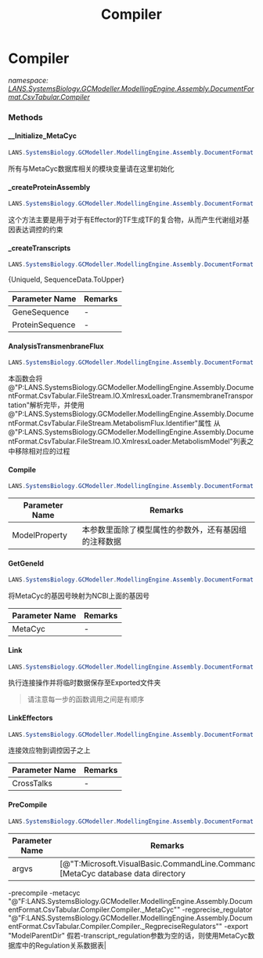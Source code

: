 ﻿---
title: Compiler
---

# Compiler
_namespace: [LANS.SystemsBiology.GCModeller.ModellingEngine.Assembly.DocumentFormat.CsvTabular.Compiler](N-LANS.SystemsBiology.GCModeller.ModellingEngine.Assembly.DocumentFormat.CsvTabular.Compiler.html)_





### Methods

#### __Initialize_MetaCyc
```csharp
LANS.SystemsBiology.GCModeller.ModellingEngine.Assembly.DocumentFormat.CsvTabular.Compiler.Compiler.__Initialize_MetaCyc(LANS.SystemsBiology.Assembly.MetaCyc.File.FileSystem.DatabaseLoadder)
```
所有与MetaCyc数据库相关的模块变量请在这里初始化

#### _createProteinAssembly
```csharp
LANS.SystemsBiology.GCModeller.ModellingEngine.Assembly.DocumentFormat.CsvTabular.Compiler.Compiler._createProteinAssembly(Microsoft.VisualBasic.List{LANS.SystemsBiology.GCModeller.ModellingEngine.Assembly.DocumentFormat.CsvTabular.FileStream.Regulator}@,Microsoft.VisualBasic.Dictionary{LANS.SystemsBiology.GCModeller.ModellingEngine.Assembly.DocumentFormat.CsvTabular.FileStream.Metabolite}@)
```
这个方法主要是用于对于有Effector的TF生成TF的复合物，从而产生代谢组对基因表达调控的约束

#### _createTranscripts
```csharp
LANS.SystemsBiology.GCModeller.ModellingEngine.Assembly.DocumentFormat.CsvTabular.Compiler.Compiler._createTranscripts(System.Collections.Generic.KeyValuePair{System.String,System.String}[],System.Collections.Generic.KeyValuePair{System.String,System.String}[])
```
{UniqueId, SequenceData.ToUpper}

|Parameter Name|Remarks|
|--------------|-------|
|GeneSequence|-|
|ProteinSequence|-|


#### AnalysisTransmenbraneFlux
```csharp
LANS.SystemsBiology.GCModeller.ModellingEngine.Assembly.DocumentFormat.CsvTabular.Compiler.Compiler.AnalysisTransmenbraneFlux
```
本函数会将@"P:LANS.SystemsBiology.GCModeller.ModellingEngine.Assembly.DocumentFormat.CsvTabular.FileStream.IO.XmlresxLoader.TransmembraneTransportation"解析完毕，并使用@"P:LANS.SystemsBiology.GCModeller.ModellingEngine.Assembly.DocumentFormat.CsvTabular.FileStream.MetabolismFlux.Identifier"属性
 从@"P:LANS.SystemsBiology.GCModeller.ModellingEngine.Assembly.DocumentFormat.CsvTabular.FileStream.IO.XmlresxLoader.MetabolismModel"列表之中移除相对应的过程

#### Compile
```csharp
LANS.SystemsBiology.GCModeller.ModellingEngine.Assembly.DocumentFormat.CsvTabular.Compiler.Compiler.Compile(Microsoft.VisualBasic.CommandLine.CommandLine)
```


|Parameter Name|Remarks|
|--------------|-------|
|ModelProperty|本参数里面除了模型属性的参数外，还有基因组的注释数据|


#### GetGeneId
```csharp
LANS.SystemsBiology.GCModeller.ModellingEngine.Assembly.DocumentFormat.CsvTabular.Compiler.Compiler.GetGeneId(LANS.SystemsBiology.Assembly.MetaCyc.File.FileSystem.DatabaseLoadder)
```
将MetaCyc的基因号映射为NCBI上面的基因号

|Parameter Name|Remarks|
|--------------|-------|
|MetaCyc|-|


#### Link
```csharp
LANS.SystemsBiology.GCModeller.ModellingEngine.Assembly.DocumentFormat.CsvTabular.Compiler.Compiler.Link
```
执行连接操作并将临时数据保存至Exported文件夹
> 请注意每一步的函数调用之间是有顺序

#### LinkEffectors
```csharp
LANS.SystemsBiology.GCModeller.ModellingEngine.Assembly.DocumentFormat.CsvTabular.Compiler.Compiler.LinkEffectors(Microsoft.VisualBasic.DocumentFormat.Csv.DocumentStream.File)
```
连接效应物到调控因子之上

|Parameter Name|Remarks|
|--------------|-------|
|CrossTalks|-|


#### PreCompile
```csharp
LANS.SystemsBiology.GCModeller.ModellingEngine.Assembly.DocumentFormat.CsvTabular.Compiler.Compiler.PreCompile(Microsoft.VisualBasic.CommandLine.CommandLine)
```


|Parameter Name|Remarks|
|--------------|-------|
|argvs|[@"T:Microsoft.VisualBasic.CommandLine.CommandLine"[MetaCyc database data directory|Export directory|RegpreciseRegulators]] -
 -precompile -metacyc "@"F:LANS.SystemsBiology.GCModeller.ModellingEngine.Assembly.DocumentFormat.CsvTabular.Compiler.Compiler._MetaCyc"" -regprecise_regulator "@"F:LANS.SystemsBiology.GCModeller.ModellingEngine.Assembly.DocumentFormat.CsvTabular.Compiler.Compiler._RegpreciseRegulators"" -export "ModelParentDir"
 假若-transcript_regulation参数为空的话，则使用MetaCyc数据库中的Regulation关系数据表|



